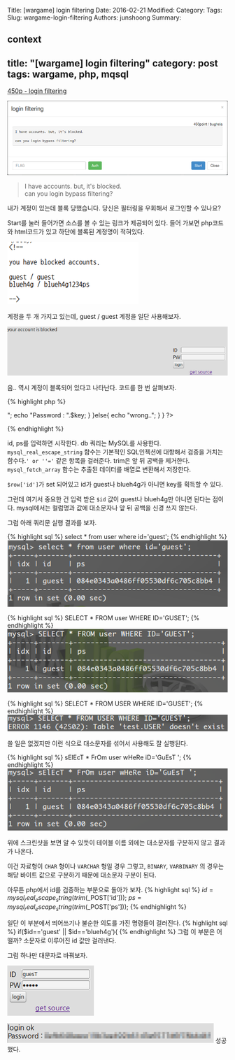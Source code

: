 Title: [wargame] login filtering
Date: 2016-02-21
Modified:
Category:
Tags:
Slug: wargame-login-filtering
Authors: junshoong
Summary:


context
---
title: "[wargame] login filtering"
category: post
tags: wargame, php, mqsql
---

[450p - login filtering](http://wargame.kr:8080/login_filtering/)

![문제 화면](/images/2016-02-21/01.png)

> I have accounts. but, it's blocked.  
> can you login bypass filtering?

내가 계정이 있는데 블록 당했습니다.
당신은 필터링을 우회해서 로그인할 수 있나요?

Start를 눌러 들어가면 소스를 볼 수 있는 링크가 제공되어 있다. 들어 가보면 php코드와 html코드가 있고 하단에 블록된 계정명이 적혀있다.

![소스 주석부분 화면](/images/2016-02-21/02.png)

계정을 두 개 가지고 있는데, guest / guest 계정을 일단 사용해보자.

![로그인 실패 화면](/images/2016-02-21/03.png)

음.. 역시 계정이 블록되어 있다고 나타난다. 코드를 한 번 살펴보자.

{% highlight php %}
<?php

if (isset($_GET['view-source'])) {
    show_source(__FILE__);
    exit();
}
/*
create table user(
 idx int auto_increment primary key,
 id char(32),
 ps char(32)
);
*/
if(isset($_POST['id']) && isset($_POST['ps'])){
  include("../lib.php"); # include for auth_code function.

  mysql_connect("localhost","login_filtering","login_filtering_pz");
  mysql_select_db ("login_filtering");
  mysql_query("set names utf8");

  $key = auth_code("login filtering");

  $id = mysql_real_escape_string(trim($_POST['id']));
  $ps = mysql_real_escape_string(trim($_POST['ps']));

  $row=mysql_fetch_array(mysql_query("select * from user where id='$id' and ps=md5('$ps')"));

  if(isset($row['id'])){
   if($id=='guest' || $id=='blueh4g'){
    echo "your account is blocked";
   }else{
    echo "login ok"."<br />";
    echo "Password : ".$key;
   }
  }else{
   echo "wrong..";
  }
 }
?>
{% endhighlight %}

id, ps를 입력하면 시작한다. db 쿼리는 MySQL를 사용한다. `mysql_real_escape_string` 함수는 기본적인 SQL인젝션에 대항해서 검증을 거치는 함수다.`' or ''='` 같은 항목을 걸러준다. trim은 앞 뒤 공백을 제거한다. `mysql_fetch_array` 함수는 추출된 데이터를 배열로 변환해서 저장한다.


`$row['id']`가 set 되어있고 id가 guest나 blueh4g가 아니면 key를 획득할 수 있다.

그런데 여기서 중요한 건 입력 받은 `$id` 값이 guest나 blueh4g만 아니면 된다는 점이다. mysql에서는 컬럼명과 값에 대소문자나 앞 뒤 공백을 신경 쓰지 않는다.

그럼 아래 쿼리문 실행 결과를 보자.

{% highlight sql %}
select * from user where id='guest';
{% endhighlight %}
![쿼리문 실행결과](/images/2016-02-21/04.png)

{% highlight sql %}
SELECT * FROM user WHERE ID='GUSET';
{% endhighlight %}
![쿼리문 실행결과](/images/2016-02-21/05.png)

{% highlight sql %}
SELECT * FROM USER WHERE ID='GUSET';
{% endhighlight %}
![쿼리문 실행결과](/images/2016-02-21/06.png)

쓸 일은 없겠지만 이런 식으로 대소문자를 섞어서 사용해도 잘 실행된다.

{% highlight sql %}
sElEcT * FrOm user wHeRe iD='GuEsT ';
{% endhighlight %}
![쿼리문 실행결과](/images/2016-02-21/07.png)

위에 스크린샷을 보면 알 수 있듯이 테이블 이름 외에는 대소문자를 구분하지 않고 결과가 나온다.

이건 자료형이 `CHAR` 형이나 `VARCHAR` 형일 경우 그렇고, `BINARY`, `VARBINARY` 의 경우는 해당 바이트 값으로 구분하기 때문에 대소문자 구분이 된다.


아무튼 php에서 id를 검증하는 부분으로 돌아가 보자.
{% highlight sql %}
$id = mysql_real_escape_string(trim($_POST['id']));
$ps = mysql_real_escape_string(trim($_POST['ps']));
{% endhighlight %}

일단 이 부분에서 띄어쓰기나 불순한 의도를 가진 명령들이 걸러진다.
{% highlight sql %}
if($id=='guest' || $id=='blueh4g'){
{% endhighlight %}
그럼 이 부분은 어떨까? 소문자로 이루어진 id 값만 걸러낸다.


그럼 하나만 대문자로 바꿔보자.

![로그인 창](/images/2016-02-21/08.png)

![로그인 성공화면](/images/2016-02-21/09.png)
성공했다.
